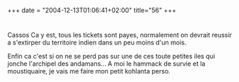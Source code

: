 +++
date = "2004-12-13T01:06:41+02:00"
title="56"
+++
#
Cassos
Ca y est, tous les tickets sont payes, normalement on devrait reussir a s'extirper du territoire indien dans un peu moins d'un mois. 

Enfin ca c'est si on ne se perd pas sur une de ces toute petites iles qui jonche l'archipel des andamans... A moi le hammack de survie et la moustiquaire, je vais me faire mon petit kohlanta perso.



